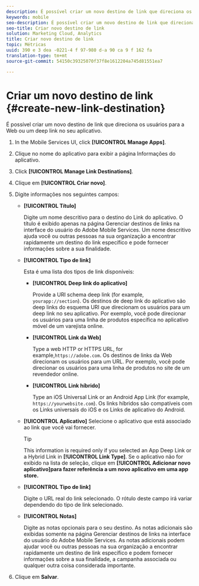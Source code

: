 ```yaml
---
description: É possível criar um novo destino de link que direciona os usuários para a Web ou um deep link no seu aplicativo.
keywords: mobile
seo-description: É possível criar um novo destino de link que direciona os usuários para a Web ou um deep link no seu aplicativo.
seo-title: Criar novo destino de link
solution: Marketing Cloud, Analytics
title: Criar novo destino de link
topic: Métricas
uuid: 390 e 3 dea -0221-4 f 97-980 d-a 90 ca 9 f 162 fa
translation-type: tm+mt
source-git-commit: 54150c39325070f37f8e1612204a745d81551ea7

---
```



# Criar um novo destino de link {#create-new-link-destination}

É possível criar um novo destino de link que direciona os usuários para a Web ou um deep link no seu aplicativo.

1. In the Mobile Services UI, click **[!UICONTROL Manage Apps]**.
1. Clique no nome do aplicativo para exibir a página Informações do aplicativo.
1. Click **[!UICONTROL Manage Link Destinations]**.
1. Clique em **[!UICONTROL Criar novo]**.
1. Digite informações nos seguintes campos:
   * **[!UICONTROL Título]**

      Digite um nome descritivo para o destino do Link do aplicativo. O título é exibido apenas na página Gerenciar destinos de links na interface do usuário do Adobe Mobile Services. Um nome descritivo ajuda você ou outras pessoas na sua organização a encontrar rapidamente um destino do link específico e pode fornecer informações sobre a sua finalidade.

   * **[!UICONTROL Tipo de link]**

      Esta é uma lista dos tipos de link disponíveis:

      * **[!UICONTROL Deep link do aplicativo]**

         Provide a URI schema deep link (for example, `yourapp://section`). Os destinos de deep link do aplicativo são deep links do esquema URI que direcionam os usuários para um deep link no seu aplicativo. Por exemplo, você pode direcionar os usuários para uma linha de produtos específica no aplicativo móvel de um varejista online.

      * **[!UICONTROL Link da Web]**

         Type a web HTTP or HTTPS URL, for example,`https://adobe.com`. Os destinos de links da Web direcionam os usuários para um URL. Por exemplo, você pode direcionar os usuários para uma linha de produtos no site de um revendedor online.

      * **[!UICONTROL Link híbrido]**

         Type an iOS Universal Link or an Android App Link (for example, `https://yourwebsite.com`). Os links híbridos são compatíveis com os Links universais do iOS e os Links de aplicativo do Android.
   * **[!UICONTROL Aplicativo]**
Selecione o aplicativo que está associado ao link que você vai fornecer.

      >[!TIP]
      >
      >This information is required only if you selected an App Deep Link or a Hybrid Link in **[!UICONTROL Link Type]**. Se o aplicativo não for exibido na lista de seleção, clique em **[!UICONTROL Adicionar novo aplicativo]para fazer referência a um novo aplicativo em uma app store.**

   * **[!UICONTROL Tipo de link]**

      Digite o URL real do link selecionado. O rótulo deste campo irá variar dependendo do tipo de link selecionado.

   * **[!UICONTROL Notas]**

      Digite as notas opcionais para o seu destino. As notas adicionais são exibidas somente na página Gerenciar destinos de links na interface do usuário do Adobe Mobile Services. As notas adicionais podem ajudar você ou outras pessoas na sua organização a encontrar rapidamente um destino de link específico e podem fornecer informações sobre a sua finalidade, a campanha associada ou qualquer outra coisa considerada importante.


1. Clique em **Salvar**.
